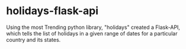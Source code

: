 # holidays-flask-api
Using the most Trending python library, "holidays" created a Flask-API, which tells the list of holidays in a given range of dates for a particular country and its states.
